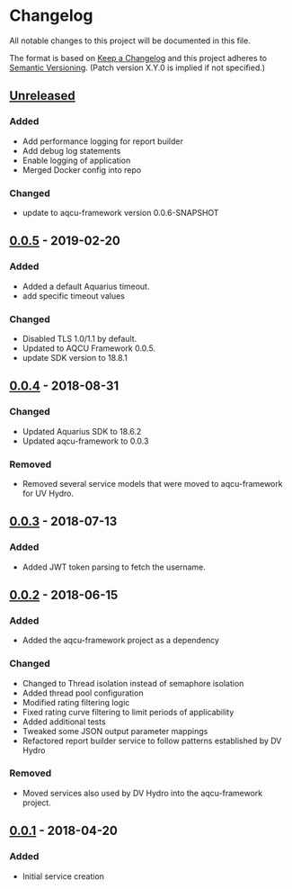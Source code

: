 # Changelog
All notable changes to this project will be documented in this file.

The format is based on [Keep a Changelog](http://keepachangelog.com/en/1.0.0/)
and this project adheres to [Semantic Versioning](http://semver.org/spec/v2.0.0.html). (Patch version X.Y.0 is implied if not specified.)

## [Unreleased]
### Added
- Add performance logging for report builder
- Add debug log statements
- Enable logging of application
- Merged Docker config into repo

### Changed
- update to aqcu-framework version 0.0.6-SNAPSHOT

## [0.0.5] - 2019-02-20
### Added
- Added a default Aquarius timeout. 
- add specific timeout values

### Changed
- Disabled TLS 1.0/1.1 by default. 
- Updated to AQCU Framework 0.0.5.
- update SDK version to 18.8.1 


## [0.0.4] - 2018-08-31
### Changed
- Updated Aquarius SDK to 18.6.2
- Updated aqcu-framework to 0.0.3

### Removed
- Removed several service models that were moved to aqcu-framework for UV Hydro.

## [0.0.3] - 2018-07-13
### Added
- Added JWT token parsing to fetch the username.


## [0.0.2] - 2018-06-15
### Added
- Added the aqcu-framework project as a dependency

### Changed
- Changed to Thread isolation instead of semaphore isolation
- Added thread pool configuration
- Modified rating filtering logic
- Fixed rating curve filtering to limit periods of applicability
- Added additional tests
- Tweaked some JSON output parameter mappings
- Refactored report builder service to follow patterns established by DV Hydro

### Removed
- Moved services also used by DV Hydro into the aqcu-framework project.


## [0.0.1] - 2018-04-20
### Added
- Initial service creation

[Unreleased]: https://github.com/USGS-CIDA/aqcu-tss-report/compare/aqcu-tss-report-0.0.5...master
[0.0.5]: https://github.com/USGS-CIDA/aqcu-tss-report/compare/aqcu-tss-report-0.0.4...aqcu-tss-report-0.0.5
[0.0.4]: https://github.com/USGS-CIDA/aqcu-tss-report/compare/aqcu-tss-report-0.0.3...aqcu-tss-report-0.0.4
[0.0.3]: https://github.com/USGS-CIDA/aqcu-tss-report/compare/aqcu-tss-report-0.0.2...aqcu-tss-report-0.0.3
[0.0.2]: https://github.com/USGS-CIDA/aqcu-tss-report/compare/aqcu-tss-report-0.0.1...aqcu-tss-report-0.0.2
[0.0.1]: https://github.com/USGS-CIDA/aqcu-tss-report/tree/aqcu-tss-report-0.0.1
